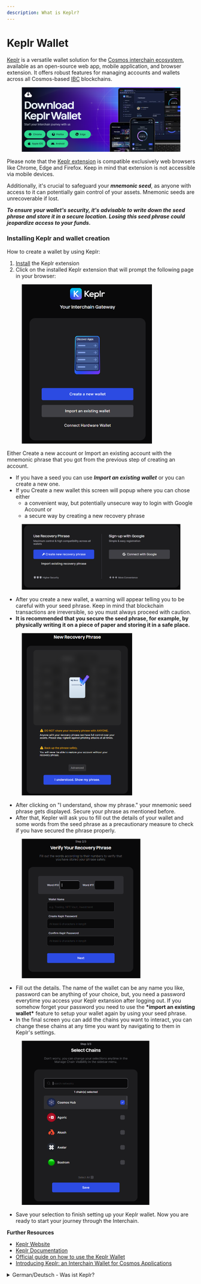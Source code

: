 ```yaml
---
description: What is Keplr?
---
```


# Keplr Wallet

[Keplr](https://www.keplr.app/) is a versatile wallet solution for the [Cosmos interchain ecosystem](../../what-is-the-interchain/a-whole-universe.md), available as an open-source web app, mobile application, and browser extension. It offers robust features for managing accounts and wallets across all Cosmos-based [IBC](../../what-is-the-interchain/ibc.md) blockchains.

<figure><img src="../../../.gitbook/assets/image (19).png" alt=""><figcaption></figcaption></figure>

Please note that the [Keplr extension](https://chrome.google.com/webstore/detail/keplr/dmkamcknogkgcdfhhbddcghachkejeap?hl=en) is compatible exclusively web browsers like Chrome, Edge and Firefox. Keep in mind that extension is not accessible via mobile devices.&#x20;

Additionally, it's crucial to safeguard your _**mnemonic seed**_, as anyone with access to it can potentially gain control of your assets. Mnemonic seeds are unrecoverable if lost.&#x20;

_**To ensure your wallet's security, it's advisable to write down the seed phrase and store it in a secure location. Losing this seed phrase could jeopardize access to your funds.**_

### Installing Keplr and wallet creation

How to create a wallet by using Keplr:

1. [Install](https://chrome.google.com/webstore/detail/keplr/dmkamcknogkgcdfhhbddcghachkejeap?hl=en) the Keplr extension
2. Click on the installed Keplr extension that will prompt the following page in your browser:

<figure><img src="../../../.gitbook/assets/image (21).png" alt="" width="348"><figcaption></figcaption></figure>



Either Create a new account or Import an existing account with the mnemonic phrase that you got from the previous step of creating an account. &#x20;

* If you have a seed you can use _**Import an existing wallet**_ or you can create a new one.&#x20;
* If you Create a new wallet this screen will popup where you can chose either&#x20;
  * a convenient way, but potentially unsecure way to login with Google Account or&#x20;
  * a secure way by creating a new recovery phrase&#x20;

<figure><img src="../../../.gitbook/assets/image (22).png" alt=""><figcaption></figcaption></figure>



* After you create a new wallet, a warning will appear telling you to be careful with your seed phrase. Keep in mind that blockchain transactions are irreversible, so you must always proceed with caution.&#x20;
* **It is recommended that you secure the seed phrase, for example, by physically writing it on a piece of paper and storing it in a safe place.**

<figure><img src="../../../.gitbook/assets/image (25).png" alt="" width="295"><figcaption></figcaption></figure>



* After clicking on "I understand, show my phrase." your mnemonic seed phrase gets displayed. Secure your phrase as mentioned before.&#x20;
* After that, Kepler will ask you to fill out the details of your wallet and some words from the seed phrase as a precautionary measure to check if you have secured the phrase properly.&#x20;

<figure><img src="../../../.gitbook/assets/image (26).png" alt="" width="317"><figcaption></figcaption></figure>



* Fill out the details. The name of the wallet can be any name you like, password can be anything of your choice, but, you need a password everytime you access your Keplr extansion after logging out. If you somehow forget your password you need to use the **\*import an existing wallet\*** feature to setup your wallet again by using your seed phrase.&#x20;
* In the final screen you can add the chains you want to interact, you can change these chains at any time you want by navigating to them in Keplr's settings.&#x20;

<figure><img src="../../../.gitbook/assets/image (27).png" alt="" width="341"><figcaption></figcaption></figure>

* Save your selection to finish setting up your Keplr wallet. Now you are ready to start your journey through the Interchain.



**Further Resources**

* [Keplr Website](https://www.keplr.app/)
* [Keplr Documentation](https://docs.keplr.app/)
* [Official guide on how to use the Keplr Wallet](https://medium.com/chainapsis/how-to-use-keplr-wallet-40afc80907f6)
* [Introducing Keplr: an Interchain Wallet for Cosmos Applications](https://medium.com/everett-protocol/introducing-keplr-an-interchain-wallet-for-cosmos-applications-a260aac64eaa)



<details>

<summary>German/Deutsch - Was ist Keplr?</summary>

[Keplr](https://www.keplr.app/) ist eine vielseitige Wallet-Lösung für das Cosmos-Interchain-Ökosystem, die als Open-Source-Web-App, mobile Anwendung und Browser-Erweiterung verfügbar ist. Sie bietet robuste Funktionen für die Verwaltung von Konten und Wallets über alle Cosmos-basierten IBC Blockchains hinweg.

<img src="../../../.gitbook/assets/image (19).png" alt="" data-size="original">

Bitte beachte, dass die [Keplr Erweiterung](https://chrome.google.com/webstore/detail/keplr/dmkamcknogkgcdfhhbddcghachkejeap?hl=en) ausschließlich mit Webbrowsern wie Chrome, Edge und Firefox kompatibel ist und nicht nicht über mobile Geräte zugänglich ist.

Darüber hinaus ist es wichtig, deine **mnemonische Seed-Phrase** zu schützen, da jeder, der Zugang zu dieser hat, potenziell die Kontrolle über dein Vermögen erlangen kann. Mnemonische Seeds sind bei Verlust unwiederbringlich verloren.&#x20;

**Um die Sicherheit deiner Wallet zu gewährleisten, ist es ratsam, die Seed-Phrase aufzuschreiben und an einem sicheren Ort aufzubewahren. Der Verlust dieser Seed-Phrase könnte den Zugriff auf deine digitalen Vermögenswerte gefährden.**

### Keplr installieren und Wallet erstellen

So verwendest du die Keplr-Erweiterung, um eine Wallet zu erstellen:&#x20;

1. [Installiere die Keplr-Erweiterung](https://chrome.google.com/webstore/detail/keplr/dmkamcknogkgcdfhhbddcghachkejeap?hl=en)
2. Klicken auf die installierte Keplr-Erweiterung im Browser.&#x20;
3. Daraufhin wird die folgende Seite in deinem Browser angezeigt:

<img src="../../../.gitbook/assets/image (21).png" alt="" data-size="original">



Erstelle entweder ein neues Konto oder importiere ein bestehendes Konto mit der mnemonischen Seed-Phrase, die du beim vorherigen Schritt erhalten hast.

* Wenn du bereits eine Seed-Phrase hast, kannst du deine bestehende Wallet importieren.&#x20;
* Wenn du eine neue Wallet erstellen willst, wird der folgende Bildschirm angezeigt, auf dem du entweder&#x20;
  * eine bequeme, aber auch potenziell unsichere Methode zur Anmeldung über Google oder&#x20;
  * eine sichere Methode zur Erstellung einer neuen Wiederherstellungsphrase auswählen kannst.

<img src="../../../.gitbook/assets/image (22).png" alt="" data-size="original">



* Nachdem du eine neue Wallet erstellt hast, erscheint ein Warnhinweis, der dich darauf hinweist, mit deiner Seed-Phrase vorsichtig umzugehen. Bedenke, dass Blockchain-Transaktionen unumkehrbar sind und du deshalb immer mit Vorsicht vorgehen musst.
* **Es ist empfohlen, die Seed-Phrase zu sichern, indem du sie z.B. physisch auf ein Blatt Papier schreibst sowie an einem sicheren Ort aufbewahrst**

<img src="../../../.gitbook/assets/image (25).png" alt="" data-size="original">



* Nachdem du auf "I understood. Show my phrase." geklickt hast, wird deine mnemonische Seed-Phrase angezeigt. Sichere deine Seed-Phrase wie zuvor erwähnt.&#x20;
* Danach fordert Kepler dich auf, die Details deiner Wallet und einige Wörter aus der Seed-Phrase auszufüllen, um zu überprüfen, ob du die Phrase richtig gesichert hast.

<img src="../../../.gitbook/assets/image (26).png" alt="" data-size="original">



* Fülle die Details aus. Der Name der Wallet kann beliebig gewählt werden und auch das Passwort kannst du frei wählen. Bedenke jedoch, dass du das Passwort jedes Mal brauchst, wenn du auf deine Keplr-Erweiterung zugreifst, nachdem du dich ausgeloggt oder deinen Browser neu gestartet hast. Solltest du dein Passwort vergessen haben, musst du die FUnktion _**import an existing wallet**_ verwenden, um deine Wallet mithilfe deiner Seed-Phrase neu einzurichten.&#x20;
* Auf dem letzten Bildschirm kannst du die Blockchains hinzufügen, mit denen du interagieren möchtest. Du kannst diese Chains jederzeit ändern, indem du in den Einstellungen von Keplr zu ihnen navigierst.

<img src="../../../.gitbook/assets/image (27).png" alt="" data-size="original">

* Speichere deine Auswahl um deine Keplr-Wallet fertig einzurichten. Nun bist du startklar für deine Reise durch die Interchain.



**Weiterführende Informationen & Ressourcen**

* [Keplr Website](https://www.keplr.app/) (EN)
* [Keplr Dokumentation](https://docs.keplr.app/) (EN)
* [Offizieller Guide über Keplr Wallet Nutzung](https://medium.com/chainapsis/how-to-use-keplr-wallet-40afc80907f6) (EN)
* [Einführung in Keplr: Interchain Wallet für Cosmos Applikationen](https://medium.com/everett-protocol/introducing-keplr-an-interchain-wallet-for-cosmos-applications-a260aac64eaa) (EN)

</details>
